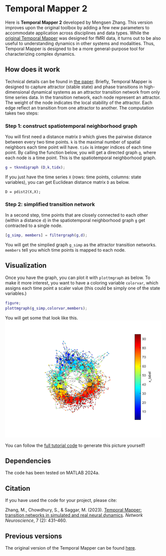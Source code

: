 # Temporal Mapper 2
Here is **Temporal Mapper 2** developed by Mengsen Zhang. This version improves upon the original toolbox by adding a few new parameters to accommodate application across disciplines and data types. While the [original Temporal Mapper](#previous-versions) was designed for fMRI data, it turns out to be also useful to understanding dynamics in other systems and modalities. Thus, Temporal Mapper is designed to be a more general-purpose tool for characterizing complex dynamics. 

## How does it work
Technical details can be found in [the paper](#citation). Briefly, Temporal Mapper is designed to capture attractor (stable state) and phase transitions in high-dimensional dynamical systems as an attractor transition network from only time series data. In the transition network, each node represent an attractor. The weight of the node indicates the local stability of the attractor. Each edge reflect an transition from one attractor to another. The computation takes two steps:

### Step 1: construct spatiotemporal neighborhood graph
You will first need a distance matrix `D` which gives the pairwise distance between every two time points. `k` is the maximal number of spatial neighbors each time point will have. `tidx` is integer indices of each time point. By calling the function below, you will get a directed graph `g`, where each node is a time point. This is the spatiotemporal neighborhood graph. 

```Matlab
g = tknndigraph (D,k,tidx);
```
If you just have the time series `X` (rows: time points, columns: state variables), you can get Euclidean distance matrix `D` as below.
```
D = pdist2(X,X);
```

### Step 2: simplified transition network
In a second step, time points that are closely connected to each other (within a distance `d`) in the spatiotemporal neighborhood graph `g` get contracted to a single node. 

```Matlab
[g_simp, members] = filtergraph(g,d);
```
You will get the simplied graph `g_simp` as the attractor transition networks. `members` tell you which time points is mapped to each node. 

## Visualization
Once you have the graph, you can plot it with `plottmgraph` as below. To make it more interest, you want to have a coloring variable `colorvar`, which assigns each time point a scaler value (this could be simply one of the state variables.) 

```Matlab
figure;
plottmgraph(g_simp,colorvar,members);
```
You will get some that look like this.
![ELtemp](doc/ELtemp_graph.png)

You can follow the [full tutorial code](tmapper_demo.m) to generate this picture yourself!

## Dependencies
The code has been tested on MATLAB 2024a.

## Citation
If you have used the code for your project, please cite:

Zhang, M., Chowdhury, S., & Saggar, M. (2023). [Temporal Mapper: transition networks in simulated and real neural dynamics](https://doi.org/10.1162/netn_a_00301). *Network Neuroscience*, 7 (2): 431–460.

## Previous versions

The original version of the Temporal Mapper can be found [here](https://github.com/Multiscale-Complex-Systems-Lab/tmapper/).
